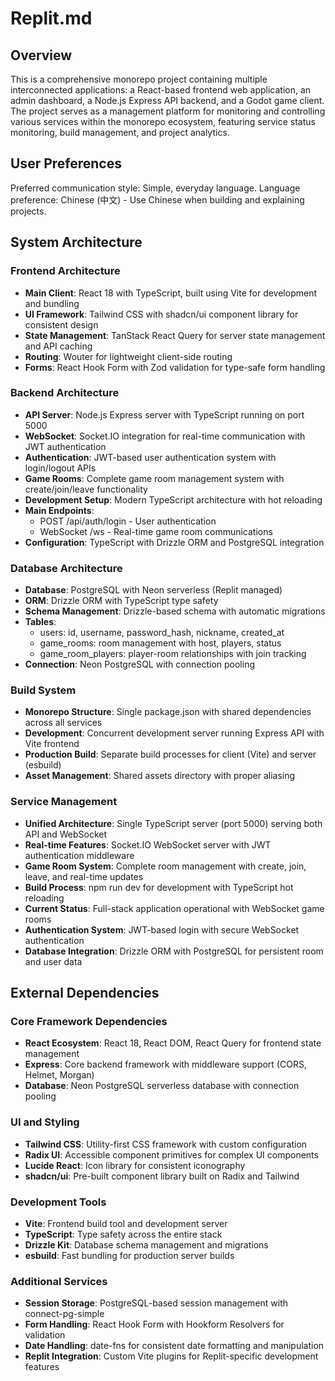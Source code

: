 # Replit.md

## Overview

This is a comprehensive monorepo project containing multiple interconnected applications: a React-based frontend web application, an admin dashboard, a Node.js Express API backend, and a Godot game client. The project serves as a management platform for monitoring and controlling various services within the monorepo ecosystem, featuring service status monitoring, build management, and project analytics.

## User Preferences

Preferred communication style: Simple, everyday language.
Language preference: Chinese (中文) - Use Chinese when building and explaining projects.

## System Architecture

### Frontend Architecture
- **Main Client**: React 18 with TypeScript, built using Vite for development and bundling
- **UI Framework**: Tailwind CSS with shadcn/ui component library for consistent design
- **State Management**: TanStack React Query for server state management and API caching
- **Routing**: Wouter for lightweight client-side routing
- **Forms**: React Hook Form with Zod validation for type-safe form handling

### Backend Architecture
- **API Server**: Node.js Express server with TypeScript running on port 5000
- **WebSocket**: Socket.IO integration for real-time communication with JWT authentication
- **Authentication**: JWT-based user authentication system with login/logout APIs
- **Game Rooms**: Complete game room management system with create/join/leave functionality
- **Development Setup**: Modern TypeScript architecture with hot reloading
- **Main Endpoints**: 
  - POST /api/auth/login - User authentication
  - WebSocket /ws - Real-time game room communications
- **Configuration**: TypeScript with Drizzle ORM and PostgreSQL integration

### Database Architecture
- **Database**: PostgreSQL with Neon serverless (Replit managed)
- **ORM**: Drizzle ORM with TypeScript type safety
- **Schema Management**: Drizzle-based schema with automatic migrations
- **Tables**: 
  - users: id, username, password_hash, nickname, created_at
  - game_rooms: room management with host, players, status
  - game_room_players: player-room relationships with join tracking
- **Connection**: Neon PostgreSQL with connection pooling

### Build System
- **Monorepo Structure**: Single package.json with shared dependencies across all services
- **Development**: Concurrent development server running Express API with Vite frontend
- **Production Build**: Separate build processes for client (Vite) and server (esbuild)
- **Asset Management**: Shared assets directory with proper aliasing

### Service Management  
- **Unified Architecture**: Single TypeScript server (port 5000) serving both API and WebSocket
- **Real-time Features**: Socket.IO WebSocket server with JWT authentication middleware
- **Game Room System**: Complete room management with create, join, leave, and real-time updates
- **Build Process**: npm run dev for development with TypeScript hot reloading
- **Current Status**: Full-stack application operational with WebSocket game rooms
- **Authentication System**: JWT-based login with secure WebSocket authentication
- **Database Integration**: Drizzle ORM with PostgreSQL for persistent room and user data

## External Dependencies

### Core Framework Dependencies
- **React Ecosystem**: React 18, React DOM, React Query for frontend state management
- **Express**: Core backend framework with middleware support (CORS, Helmet, Morgan)
- **Database**: Neon PostgreSQL serverless database with connection pooling

### UI and Styling
- **Tailwind CSS**: Utility-first CSS framework with custom configuration
- **Radix UI**: Accessible component primitives for complex UI components
- **Lucide React**: Icon library for consistent iconography
- **shadcn/ui**: Pre-built component library built on Radix and Tailwind

### Development Tools
- **Vite**: Frontend build tool and development server
- **TypeScript**: Type safety across the entire stack
- **Drizzle Kit**: Database schema management and migrations
- **esbuild**: Fast bundling for production server builds

### Additional Services
- **Session Storage**: PostgreSQL-based session management with connect-pg-simple
- **Form Handling**: React Hook Form with Hookform Resolvers for validation
- **Date Handling**: date-fns for consistent date formatting and manipulation
- **Replit Integration**: Custom Vite plugins for Replit-specific development features
